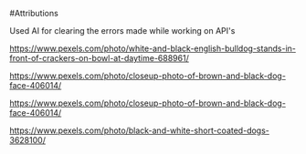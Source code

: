 #Attributions


Used AI for clearing the errors made while working on API's

https://www.pexels.com/photo/white-and-black-english-bulldog-stands-in-front-of-crackers-on-bowl-at-daytime-688961/


https://www.pexels.com/photo/closeup-photo-of-brown-and-black-dog-face-406014/

https://www.pexels.com/photo/closeup-photo-of-brown-and-black-dog-face-406014/


https://www.pexels.com/photo/black-and-white-short-coated-dogs-3628100/